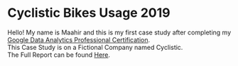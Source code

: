 # Cyclistic Bikes Usage 2019
Hello! My name is Maahir and this is my first case study after completing my [Google Data Analytics Professional Certification](https://www.coursera.org/account/accomplishments/professional-cert/P75T8EH8PWD4).<br>
This Case Study is on a Fictional Company named Cyclistic.<br>
The Full Report can be found [Here](https://github.com/codemaahir/cyclistic/blob/master/Cyclistic_Bikes_Usage_2019_Report.pdf).<br>
